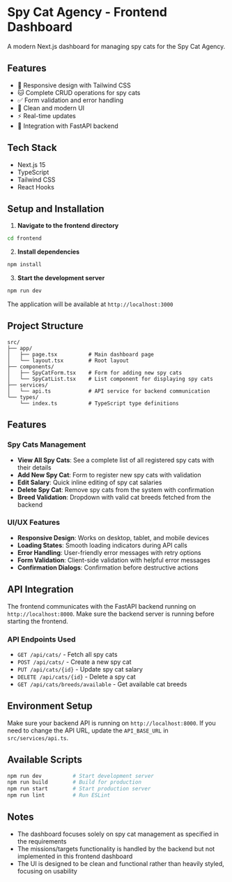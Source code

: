 # Spy Cat Agency - Frontend Dashboard

A modern Next.js dashboard for managing spy cats for the Spy Cat Agency.

## Features

- 📱 Responsive design with Tailwind CSS
- 🐱 Complete CRUD operations for spy cats
- ✅ Form validation and error handling
- 🎨 Clean and modern UI
- ⚡ Real-time updates
- 🔗 Integration with FastAPI backend

## Tech Stack

- Next.js 15
- TypeScript
- Tailwind CSS
- React Hooks

## Setup and Installation

1. **Navigate to the frontend directory**
```bash
cd frontend
```

2. **Install dependencies**
```bash
npm install
```

3. **Start the development server**
```bash
npm run dev
```

The application will be available at `http://localhost:3000`

## Project Structure

```
src/
├── app/
│   ├── page.tsx          # Main dashboard page
│   └── layout.tsx        # Root layout
├── components/
│   ├── SpyCatForm.tsx    # Form for adding new spy cats
│   └── SpyCatList.tsx    # List component for displaying spy cats
├── services/
│   └── api.ts            # API service for backend communication
└── types/
    └── index.ts          # TypeScript type definitions
```

## Features

### Spy Cats Management
- **View All Spy Cats**: See a complete list of all registered spy cats with their details
- **Add New Spy Cat**: Form to register new spy cats with validation
- **Edit Salary**: Quick inline editing of spy cat salaries
- **Delete Spy Cat**: Remove spy cats from the system with confirmation
- **Breed Validation**: Dropdown with valid cat breeds fetched from the backend

### UI/UX Features
- **Responsive Design**: Works on desktop, tablet, and mobile devices
- **Loading States**: Smooth loading indicators during API calls
- **Error Handling**: User-friendly error messages with retry options
- **Form Validation**: Client-side validation with helpful error messages
- **Confirmation Dialogs**: Confirmation before destructive actions

## API Integration

The frontend communicates with the FastAPI backend running on `http://localhost:8000`. Make sure the backend server is running before starting the frontend.

### API Endpoints Used
- `GET /api/cats/` - Fetch all spy cats
- `POST /api/cats/` - Create a new spy cat
- `PUT /api/cats/{id}` - Update spy cat salary
- `DELETE /api/cats/{id}` - Delete a spy cat
- `GET /api/cats/breeds/available` - Get available cat breeds

## Environment Setup

Make sure your backend API is running on `http://localhost:8000`. If you need to change the API URL, update the `API_BASE_URL` in `src/services/api.ts`.

## Available Scripts

```bash
npm run dev          # Start development server
npm run build        # Build for production
npm run start        # Start production server
npm run lint         # Run ESLint
```

## Notes

- The dashboard focuses solely on spy cat management as specified in the requirements
- The missions/targets functionality is handled by the backend but not implemented in this frontend dashboard
- The UI is designed to be clean and functional rather than heavily styled, focusing on usability
